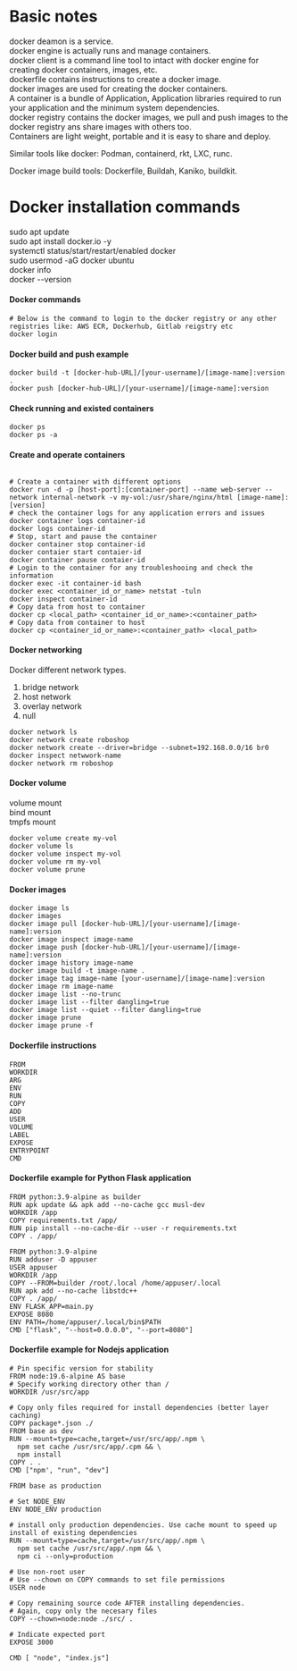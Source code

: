 
# Basic notes
docker deamon is a service.\
docker engine is actually runs and manage containers.\
docker client is a command line tool to intact with docker engine for creating docker containers, images, etc.\
dockerfile contains instructions to create a docker image.\
docker images are used for creating the docker containers.\
A container is a bundle of Application, Application libraries required to run your application and the minimum system dependencies.\
docker registry contains the docker images, we pull and push images to the docker registry ans share images with others too.\
Containers are light weight, portable and it is easy to share and deploy.

Similar tools like docker: Podman, containerd, rkt, LXC, runc.

Docker image build tools: Dockerfile, Buildah, Kaniko, buildkit.

# Docker installation commands
sudo apt update\
sudo apt install docker.io -y\
systemctl status/start/restart/enabled docker\
sudo usermod -aG docker ubuntu\
docker info\
docker --version

#### Docker commands ####
```
# Below is the command to login to the docker registry or any other registries like: AWS ECR, Dockerhub, Gitlab reigstry etc
docker login 

```
#### Docker build and push example
```
docker build -t [docker-hub-URL]/[your-username]/[image-name]:version .
docker push [docker-hub-URL]/[your-username]/[image-name]:version

```
#### Check running and existed containers
```
docker ps
docker ps -a

```
#### Create and operate containers
```

# Create a container with different options
docker run -d -p [host-port]:[container-port] --name web-server --network internal-network -v my-vol:/usr/share/nginx/html [image-name]:[version]
# check the container logs for any application errors and issues
docker container logs container-id
docker logs container-id
# Stop, start and pause the container
docker container stop container-id
docker contaier start contaier-id
docker container pause contaier-id
# Login to the container for any troubleshooing and check the information
docker exec -it container-id bash
docker exec <container_id_or_name> netstat -tuln
docker inspect container-id
# Copy data from host to container
docker cp <local_path> <container_id_or_name>:<container_path>
# Copy data from container to host
docker cp <container_id_or_name>:<container_path> <local_path>

```
#### Docker networking
Docker different network types. 

1. bridge network 
2. host network 
3. overlay network 
4. null
   
```
docker network ls
docker network create roboshop
docker network create --driver=bridge --subnet=192.168.0.0/16 br0
docker inspect netwwork-name
docker network rm roboshop
```

#### Docker volume
volume mount \
bind mount \
tmpfs mount

```
docker volume create my-vol
docker volume ls
docker volume inspect my-vol
docker volume rm my-vol
docker volume prune

```

#### Docker images
```
docker image ls
docker images
docker image pull [docker-hub-URL]/[your-username]/[image-name]:version
docker image inspect image-name
docker image push [docker-hub-URL]/[your-username]/[image-name]:version
docker image history image-name
docker image build -t image-name .
docker image tag image-name [your-username]/[image-name]:version
docker image rm image-name
docker image list --no-trunc
docker image list --filter dangling=true
docker image list --quiet --filter dangling=true
docker image prune
docker image prune -f

```

#### Dockerfile instructions
```
FROM
WORKDIR
ARG
ENV
RUN
COPY
ADD
USER
VOLUME
LABEL
EXPOSE
ENTRYPOINT
CMD

```
#### Dockerfile example for Python Flask application

```
FROM python:3.9-alpine as builder
RUN apk update && apk add --no-cache gcc musl-dev
WORKDIR /app
COPY requirements.txt /app/
RUN pip install --no-cache-dir --user -r requirements.txt
COPY . /app/

FROM python:3.9-alpine
RUN adduser -D appuser
USER appuser
WORKDIR /app
COPY --FROM=builder /root/.local /home/appuser/.local
RUN apk add --no-cache libstdc++
COPY . /app/
ENV FLASK_APP=main.py
EXPOSE 8080
ENV PATH=/home/appuser/.local/bin$PATH
CMD ["flask", "--host=0.0.0.0", "--port=8080"]

```
#### Dockerfile example for Nodejs application

```
# Pin specific version for stability
FROM node:19.6-alpine AS base
# Specify working directory other than /
WORKDIR /usr/src/app

# Copy only files required for install dependencies (better layer caching)
COPY package*.json ./
FROM base as dev
RUN --mount=type=cache,target=/usr/src/app/.npm \
  npm set cache /usr/src/app/.cpm && \
  npm install
COPY . .
CMD ["npm', "run", "dev"]

FROM base as production

# Set NODE_ENV
ENV NODE_ENV production

# install only production dependencies. Use cache mount to speed up install of existing dependencies
RUN --mount=type=cache,target=/usr/src/app/.npm \
  npm set cache /usr/src/app/.npm && \
  npm ci --only=production

# Use non-root user
# Use --chown on COPY commands to set file permissions
USER node

# Copy remaining source code AFTER installing dependencies.
# Again, copy only the necesary files
COPY --chown=node:node ./src/ .

# Indicate expected port
EXPOSE 3000

CMD [ "node", "index.js"]

```
